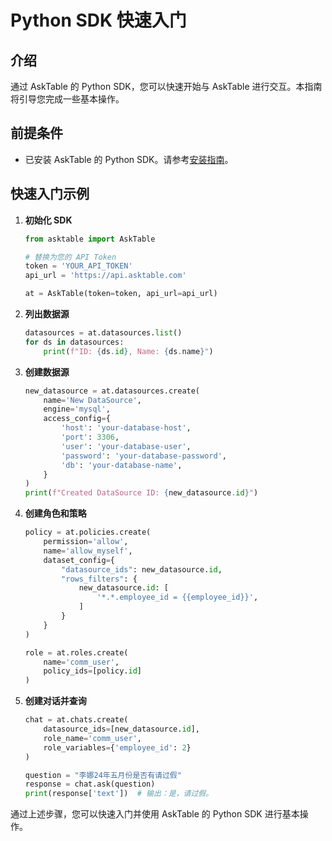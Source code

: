 # Python SDK 快速入门

## 介绍

通过 AskTable 的 Python SDK，您可以快速开始与 AskTable 进行交互。本指南将引导您完成一些基本操作。

## 前提条件

- 已安装 AskTable 的 Python SDK。请参考[安装指南](./installation.md)。

## 快速入门示例

1. **初始化 SDK**

    ```python
    from asktable import AskTable

    # 替换为您的 API Token
    token = 'YOUR_API_TOKEN'
    api_url = 'https://api.asktable.com'

    at = AskTable(token=token, api_url=api_url)
    ```

2. **列出数据源**

    ```python
    datasources = at.datasources.list()
    for ds in datasources:
        print(f"ID: {ds.id}, Name: {ds.name}")
    ```

3. **创建数据源**

    ```python
    new_datasource = at.datasources.create(
        name='New DataSource',
        engine='mysql',
        access_config={
            'host': 'your-database-host',
            'port': 3306,
            'user': 'your-database-user',
            'password': 'your-database-password',
            'db': 'your-database-name',
        }
    )
    print(f"Created DataSource ID: {new_datasource.id}")
    ```

4. **创建角色和策略**

    ```python
    policy = at.policies.create(
        permission='allow',
        name='allow_myself',
        dataset_config={
            "datasource_ids": new_datasource.id,
            "rows_filters": {
                new_datasource.id: [
                    '*.*.employee_id = {{employee_id}}',
                ]
            }
        }
    )

    role = at.roles.create(
        name='comm_user',
        policy_ids=[policy.id]
    )
    ```

5. **创建对话并查询**

    ```python
    chat = at.chats.create(
        datasource_ids=[new_datasource.id],
        role_name='comm_user',
        role_variables={'employee_id': 2}
    )

    question = "李娜24年五月份是否有请过假"
    response = chat.ask(question)
    print(response['text'])  # 输出：是，请过假。
    ```

通过上述步骤，您可以快速入门并使用 AskTable 的 Python SDK 进行基本操作。
